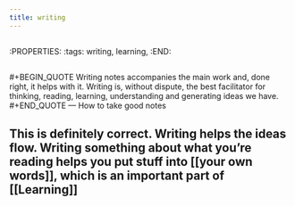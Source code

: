 ```yaml
---
title: writing
---
```


## 
:PROPERTIES:
:tags: writing, learning,
:END:
## 
#+BEGIN_QUOTE
Writing notes accompanies the main work and, done right, it helps with it. Writing is, without dispute, the best facilitator for thinking, reading, learning, understanding and generating ideas we have.
#+END_QUOTE
 — How to take good notes
## This is definitely correct. Writing helps the ideas flow. Writing something about what you’re reading helps you put stuff into [[your own words]], which is an important part of [[Learning]]
##
